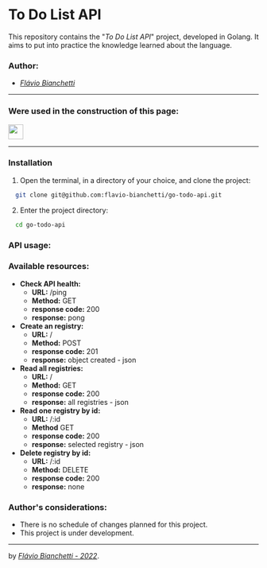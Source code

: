 # To Do List API

This repository contains the "_To Do List API_" project, developed in Golang. It aims to put into practice the knowledge learned about the language.


### Author:

- _[Flávio Bianchetti](https://www.linkedin.com/in/flaviobianchetti/)_

---

### Were used in the construction of this page:

<section>
  <a href="https://go.dev/" target="_blank">
    <img
      align="center"
      height="30"
      src="https://img.shields.io/badge/GoLang-00AFF0?style=for-the-badge&logo=Go&logoColor=black"
      target="_blank"
    />
  </a>
</section>

---

### Installation

1. Open the terminal, in a directory of your choice, and clone the project:
```bash
  git clone git@github.com:flavio-bianchetti/go-todo-api.git
```

2. Enter the project directory:
```bash
  cd go-todo-api
```
<!-- 3. Install dependencies:
```bash
  npm install
``` -->
<!-- 4. The API uses the MySQL database to store the information. If you do not have MySQL installed, consult the documentation available _[here](https://dev.mysql.com/doc/)_ or change the file "_src/config/config.js_" to database of your choice. -->

<!-- 5. Create the database:
```bash
  npx sequelize db:create
```
6. Create the tables:
```bash
  npx sequelize db:migrate
```
7. Feed the database:
```bash
  npx sequelize db:seed:all
```
8. Configure the _[dotenv](https://www.npmjs.com/package/dotenv)_ file with your information:
```javascript
  DB_HOSTNAME=host_name // Ex.: localhost
  DB_USER=db_username
  DB_PASSWORD=db_password
  DB_DATABASE=db_database
  DB_PORT=number // Ex.: 3000
  DB_DIALECT=dialect_name // Ex.: mysql
```
9. Launch the application:
```bash
  npm start
``` -->

### API usage:

<!-- 1. ...:
![flavio-bianchetti-blogs-api-project](https://docs.google.com/uc?id=)

2. ...:
![flavio-bianchetti-blogs-api-project](https://docs.google.com/uc?id=)

3. ...:
![flavio-bianchetti-blogs-api-project](https://docs.google.com/uc?id=) -->

### Available resources:
- **Check API health:**
  - **URL:** /ping
  - **Method:** GET
  - **response code:** 200
  - **response:** pong
- **Create an registry:**
  - **URL:** /
  - **Method:** POST
  - **response code:** 201 
  - **response:** object created - json
- **Read all registries:**
  - **URL:** /
  - **Method:** GET
  - **response code:** 200
  - **response:** all registries - json
- **Read one registry by id:**
  - **URL:** /:id
  - **Method** GET
  - **response code:** 200
  - **response:** selected registry - json
- **Delete registry by id:**
  - **URL:** /:id
  - **Method:** DELETE
  - **response code:** 200
  - **response:** none

### Author's considerations:

- There is no schedule of changes planned for this project.
- This project is under development.

---

by _[Flávio Bianchetti - 2022](https://github.com/flavio-bianchetti)_.

